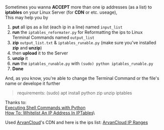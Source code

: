 Sometimes you wanna **ACCEPT** more than one ip addresses (as a list) to **iptables** on your Linux Server (for **CDN** or etc. useage),\
This may help you by
1.  **put** all ips as a list (each ip in a line) named `input_list`
2.  **run** the `iptables_reformater.py` for Reformatting the ips to Linux Terminal Commands named `output_list`
3.  **zip** `output_list.txt` & `iptables_runable.py` (make sure you've installed **zip** and **unzip**)
4.  then **upload** it to the Server
5.  **unzip** it 
6.  **run** the `iptables_runable.py` with `(sudo) python iptables_runable.py`
7.  **Done**

And, as you know, you're able to change the Terminal Command or the file's name or develope it further

> requirements: (sudo) apt install python zip unzip iptables

Thanks to:\
[Executing Shell Commands with Python](https://stackabuse.com/executing-shell-commands-with-python/)\
[How To: Whitelist An IP Address In IPTables](https://help.serversaustralia.com.au/s/article/How-To-Whitelist-An-IP-Address-In-IPTables)\

Used [ArvanCloud](https://www.arvancloud.com/)'s CDN and here is the ips list: [ArvanCloud IP Ranges](https://www.arvancloud.com/en/ips)
